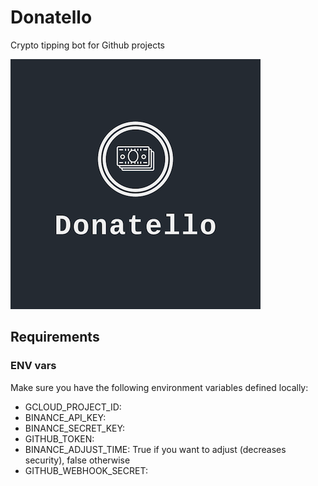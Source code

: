 # Donatello

Crypto tipping bot for Github projects

![Alt text](logo.png?raw=true "Donatello")

## Requirements

### ENV vars

Make sure you have the following environment variables defined locally:

 - GCLOUD_PROJECT_ID:
 - BINANCE_API_KEY:
 - BINANCE_SECRET_KEY:
 - GITHUB_TOKEN:
 - BINANCE_ADJUST_TIME: True if you want to adjust (decreases security), false otherwise
 - GITHUB_WEBHOOK_SECRET:
